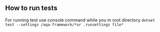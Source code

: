 ## How to run tests
For running test use console command while you in root directory
`dotnet test --settings /aqa-framework/*ur .runsettings file*`